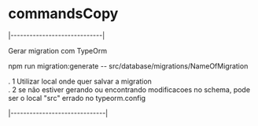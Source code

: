 # commandsCopy

|-----------------------------|

Gerar migration com TypeOrm

npm run migration:generate -- src/database/migrations/NameOfMigration

. 1 Utilizar local onde quer salvar a migration <br>
. 2 se não estiver gerando ou encontrando modificacoes no schema, pode ser o local "src" errado no typeorm.config

|------------------------------|
